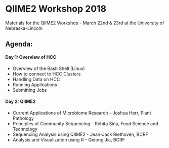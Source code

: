 # QIIME2 Workshop 2018
Materials for the QIIME2 Workshop - March 22nd &amp; 23rd at the University of Nebraska-Lincoln

## Agenda:

#### Day 1: Overview of HCC

 - Overview of the Bash Shell (Linux)
 - How to connect to HCC Clusters
 - Handling Data on HCC
 - Running Applications
 - Submitting Jobs
 
 #### Day 2: QIIME2

 - Current Applications of Microbiome Research - Joshua Herr, Plant Pathology
 - Principles of Community Sequencing - Rohita Sina, Food Science and Technology
 - Sequencing Analysis using QIIME2 - Jean-Jack Riethoven, BCRF
 - Analysis and Visualization using R - Qidong Jia, BCRF
